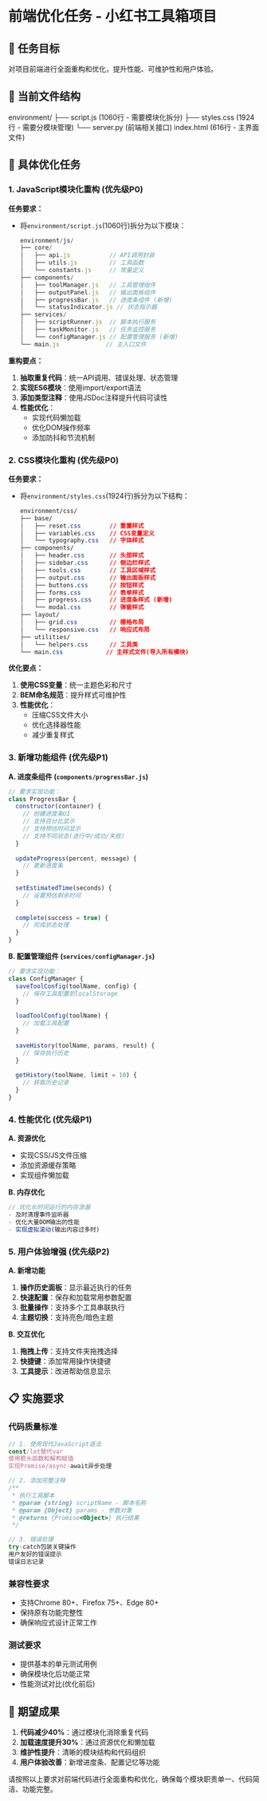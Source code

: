 # 前端优化任务 - 小红书工具箱项目
## 🎯 任务目标
对项目前端进行全面重构和优化，提升性能、可维护性和用户体验。

## 📂 当前文件结构
environment/
├── script.js (1060行 - 需要模块化拆分)
├── styles.css (1924行 - 需要分模块管理)
└── server.py (前端相关接口)
index.html (616行 - 主界面文件)

## 🔧 具体优化任务

### 1. JavaScript模块化重构 (优先级P0)

**任务要求：**
- 将`environment/script.js`(1060行)拆分为以下模块：
  ```javascript
  environment/js/
  ├── core/
  │   ├── api.js           // API调用封装
  │   ├── utils.js         // 工具函数
  │   └── constants.js     // 常量定义
  ├── components/
  │   ├── toolManager.js   // 工具管理组件
  │   ├── outputPanel.js   // 输出面板组件
  │   ├── progressBar.js   // 进度条组件 (新增)
  │   └── statusIndicator.js // 状态指示器
  ├── services/
  │   ├── scriptRunner.js  // 脚本执行服务
  │   ├── taskMonitor.js   // 任务监控服务
  │   └── configManager.js // 配置管理服务 (新增)
  └── main.js             // 主入口文件
  ```

**重构要点：**
1. **抽取重复代码**：统一API调用、错误处理、状态管理
2. **实现ES6模块**：使用import/export语法
3. **添加类型注释**：使用JSDoc注释提升代码可读性
4. **性能优化**：
   - 实现代码懒加载
   - 优化DOM操作频率
   - 添加防抖和节流机制

### 2. CSS模块化重构 (优先级P0)

**任务要求：**
- 将`environment/styles.css`(1924行)拆分为以下结构：
  ```css
  environment/css/
  ├── base/
  │   ├── reset.css        // 重置样式
  │   ├── variables.css    // CSS变量定义
  │   └── typography.css   // 字体样式
  ├── components/
  │   ├── header.css       // 头部样式
  │   ├── sidebar.css      // 侧边栏样式
  │   ├── tools.css        // 工具区域样式
  │   ├── output.css       // 输出面板样式
  │   ├── buttons.css      // 按钮样式
  │   ├── forms.css        // 表单样式
  │   ├── progress.css     // 进度条样式 (新增)
  │   └── modal.css        // 弹窗样式
  ├── layout/
  │   ├── grid.css         // 栅格布局
  │   └── responsive.css   // 响应式布局
  ├── utilities/
  │   └── helpers.css      // 工具类
  └── main.css            // 主样式文件(导入所有模块)
  ```

**优化要点：**
1. **使用CSS变量**：统一主题色彩和尺寸
2. **BEM命名规范**：提升样式可维护性
3. **性能优化**：
   - 压缩CSS文件大小
   - 优化选择器性能
   - 减少重复样式

### 3. 新增功能组件 (优先级P1)

**A. 进度条组件 (`components/progressBar.js`)**
```javascript
// 要求实现功能：
class ProgressBar {
  constructor(container) {
    // 创建进度条UI
    // 支持百分比显示
    // 支持预估时间显示
    // 支持不同状态(进行中/成功/失败)
  }
  
  updateProgress(percent, message) {
    // 更新进度条
  }
  
  setEstimatedTime(seconds) {
    // 设置预估剩余时间
  }
  
  complete(success = true) {
    // 完成状态处理
  }
}
```

**B. 配置管理组件 (`services/configManager.js`)**
```javascript
// 要求实现功能：
class ConfigManager {
  saveToolConfig(toolName, config) {
    // 保存工具配置到localStorage
  }
  
  loadToolConfig(toolName) {
    // 加载工具配置
  }
  
  saveHistory(toolName, params, result) {
    // 保存执行历史
  }
  
  getHistory(toolName, limit = 10) {
    // 获取历史记录
  }
}
```

### 4. 性能优化 (优先级P1)

**A. 资源优化**
- 实现CSS/JS文件压缩
- 添加资源缓存策略
- 实现组件懒加载

**B. 内存优化**
```javascript
// 优化长时间运行的内存泄漏
- 及时清理事件监听器
- 优化大量DOM输出的性能
- 实现虚拟滚动(输出内容过多时)
```

### 5. 用户体验增强 (优先级P2)

**A. 新增功能**
1. **操作历史面板**：显示最近执行的任务
2. **快速配置**：保存和加载常用参数配置
3. **批量操作**：支持多个工具串联执行
4. **主题切换**：支持亮色/暗色主题

**B. 交互优化**
1. **拖拽上传**：支持文件夹拖拽选择
2. **快捷键**：添加常用操作快捷键
3. **工具提示**：改进帮助信息显示

## 📋 实施要求

### 代码质量标准
```javascript
// 1. 使用现代JavaScript语法
const/let替代var
使用箭头函数和解构赋值
实现Promise/async-await异步处理

// 2. 添加完整注释
/**
 * 执行工具脚本
 * @param {string} scriptName - 脚本名称
 * @param {Object} params - 参数对象
 * @returns {Promise<Object>} 执行结果
 */

// 3. 错误处理
try-catch包装关键操作
用户友好的错误提示
错误日志记录
```

### 兼容性要求
- 支持Chrome 80+、Firefox 75+、Edge 80+
- 保持原有功能完整性
- 确保响应式设计正常工作

### 测试要求
- 提供基本的单元测试用例
- 确保模块化后功能正常
- 性能测试对比(优化前后)

## 🚀 期望成果

1. **代码减少40%**：通过模块化消除重复代码
2. **加载速度提升30%**：通过资源优化和懒加载
3. **维护性提升**：清晰的模块结构和代码组织
4. **用户体验改善**：新增进度条、配置记忆等功能

请按照以上要求对前端代码进行全面重构和优化，确保每个模块职责单一、代码简洁、功能完整。
